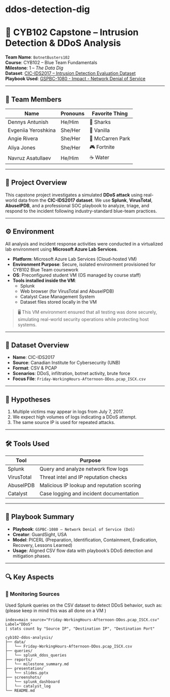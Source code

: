 # ddos-detection-dig
# 📘 CYB102 Capstone – Intrusion Detection & DDoS Analysis

**Team Name**: `BotnetBusters102`  
**Course**: CYB102 – Blue Team Fundamentals  
**Milestone**: 1 – *The Data Dig*  
**Dataset**: [CIC-IDS2017 – Intrusion Detection Evaluation Dataset](https://www.unb.ca/cic/datasets/ids-2017.html)  
**Playbook Used**: [GSPBC-1080 - Impact - Network Denial of Service](https://github.com/guardsight/gsvsoc_cirt-playbook-battle-cards/blob/master/GSPBC-1080%20-%20Impact%20-%20Network%20Denial%20of%20Service.pdf)

---

## 👥 Team Members

| Name               | Pronouns | Favorite Thing          |
|--------------------|----------|-------------------------|
| Dennys Antunish    | He/Him   | 🦈 Sharks              |
| Evgeniia Yeroshkina| She/Her  | 🍦 Vanilla              |
| Angie Rivera       | She/Her  | 🎡 McCarren Park       |
| Aliya Jones        | She/Her  | 🎮 Fortnite            |
| Navruz Asatullaev  | He/Him   | ☕ Water               |

---

## 🧠 Project Overview

This capstone project investigates a simulated **DDoS attack** using real-world data from the **CIC-IDS2017 dataset**. We use **Splunk**, **VirusTotal**, **AbuseIPDB**, and a professional SOC playbook to analyze, triage, and respond to the incident following industry-standard blue-team practices.

---
## ⚙️ Environment  <!--- INSERTED HERE -->

All analysis and incident response activities were conducted in a virtualized lab environment using **Microsoft Azure Lab Services**.

- **Platform**: Microsoft Azure Lab Services (Cloud-hosted VM)
- **Environment Purpose**: Secure, isolated environment provisioned for CYB102 Blue Team coursework
- **OS**: Preconfigured student VM (OS managed by course staff)
- **Tools installed inside the VM**:
  - Splunk
  - Web browser (for VirusTotal and AbuseIPDB)
  - Catalyst Case Management System
  - Dataset files stored locally in the VM

> 🖥️ This VM environment ensured that all testing was done securely, simulating real-world security operations while protecting host systems.

---
## 📂 Dataset Overview

- **Name**: CIC-IDS2017  
- **Source**: Canadian Institute for Cybersecurity (UNB)  
- **Format**: CSV & PCAP  
- **Scenarios**: DDoS, infiltration, botnet activity, brute force  
- **Focus File**: `Friday-WorkingHours-Afternoon-DDos.pcap_ISCX.csv`

---

## 📌 Hypotheses

1. Multiple victims may appear in logs from July 7, 2017.
2. We expect high volumes of logs indicating a DDoS attempt.
3. The same source IP is used for repeated attacks.

---

## 🛠️ Tools Used

| Tool        | Purpose                                      |
|-------------|----------------------------------------------|
| Splunk      | Query and analyze network flow logs          |
| VirusTotal  | Threat intel and IP reputation checks        |
| AbuseIPDB   | Malicious IP lookup and reputation scoring   |
| Catalyst    | Case logging and incident documentation      |

---

## 🧾 Playbook Summary

- **Playbook**: `GSPBC-1080 – Network Denial of Service (DoS)`  
- **Creator**: GuardSight, USA  
- **Model**: PICERL (Preparation, Identification, Containment, Eradication, Recovery, Lessons Learned)  
- **Usage**: Aligned CSV flow data with playbook’s DDoS detection and mitigation phases.

---

## 🔍 Key Aspects

### 🔹 Monitoring Sources
Used Splunk queries on the CSV dataset to detect DDoS behavior, such as:(please keep in mind this was all done on a VM )



```spl
index=main source="Friday-WorkingHours-Afternoon-DDos.pcap_ISCX.csv" Label="DDoS"
| stats count by "Source IP", "Destination IP", "Destination Port"

cyb102-ddos-analysis/
├── data/
│   └── Friday-WorkingHours-Afternoon-DDos.pcap_ISCX.csv
├── queries/
│   └── splunk_ddos_queries
├── reports/
│   └── milestone_summary.md
├── presentation/
│   └── slides.pptx
├── screenshots/
│   └── splunk_dashboard
│   └── catalyst_log
└── README.md

